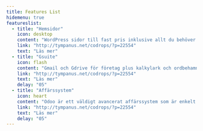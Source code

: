 ```yaml
---
title: Features List
hidemenu: true
featureslist:
  - title: "Hemsidor"
    icon: desktop
    content: "WordPress sidor till fast pris inklusive allt du behöver men egen webredaktör."
    link: "http://tympanus.net/codrops/?p=22554"
    text: "Läs mer"  
  - title: "Gsuite"
    icon: flash
    content: "Gmail och Gdrive för företag plus kalkylark och ordbehamndlare mm."
    link: "http://tympanus.net/codrops/?p=22554"
    text: "Läs mer"
    delay: "05"   
  - title: "Affärssystem"
    icon: heart
    content: "Odoo är ett väldigt avancerat affärssystem som är enkelt att använda."
    link: "http://tympanus.net/codrops/?p=22554"
    text: "Läs mer"
    delay: "05"     
---
```

